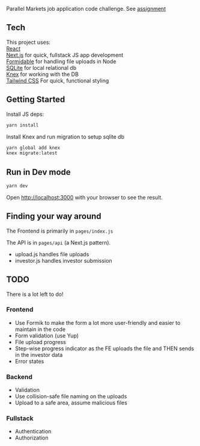 Parallel Markets job application code challenge.
See [assignment](https://gist.github.com/bmuller/341e89cf87083119ad1241f5b896fa7c)

## Tech

This project uses:  
[React](http://reactjs.org)  
[Next.js](http://nextjs.org) for quick, fullstack JS app development  
[Formidable](https://github.com/node-formidable/formidable) for handling file uploads in Node  
[SQLite](https://www.sqlite.org/index.html) for local relational db  
[Knex](http://knexjs.org) for working with the DB  
[Tailwind CSS](https://tailwindcss.com) For quick, functional styling

## Getting Started

Install JS deps:

```bash
yarn install
```

Install Knex and run migration to setup sqlite db

```bash
yarn global add knex
knex migrate:latest
```

## Run in Dev mode

```bash
yarn dev
```

Open [http://localhost:3000](http://localhost:3000) with your browser to see the result.

## Finding your way around

The Frontend is primarily in `pages/index.js`

The API is in `pages/api` (a Next.js pattern).

- upload.js handles file uploads
- investor.js handles investor submission

## TODO

There is a lot left to do!

### Frontend

- Use Formik to make the form a lot more user-friendly and easier to maintain in the code
- Form validation (use Yup)
- File upload progress
- Step-wise progress indicator as the FE uploads the file and THEN sends in the investor data
- Error states

### Backend

- Validation
- Use collision-safe file naming on the uploads
- Upload to a safe area, assume malicious files

### Fullstack

- Authentication
- Authorization
